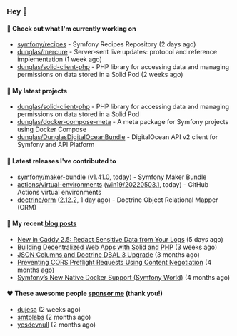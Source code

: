 ### Hey 👋

#### 👷 Check out what I'm currently working on

- [symfony/recipes](https://github.com/symfony/recipes) - Symfony Recipes Repository (2 days ago)
- [dunglas/mercure](https://github.com/dunglas/mercure) - Server-sent live updates: protocol and reference implementation (1 week ago)
- [dunglas/solid-client-php](https://github.com/dunglas/solid-client-php) - PHP library for accessing data and managing permissions on data stored in a Solid Pod (2 weeks ago)

#### 🌱 My latest projects

- [dunglas/solid-client-php](https://github.com/dunglas/solid-client-php) - PHP library for accessing data and managing permissions on data stored in a Solid Pod
- [dunglas/docker-compose-meta](https://github.com/dunglas/docker-compose-meta) - A meta package for Symfony projects using Docker Compose
- [dunglas/DunglasDigitalOceanBundle](https://github.com/dunglas/DunglasDigitalOceanBundle) - DigitalOcean API v2 client for Symfony and API Platform

#### 🔭 Latest releases I've contributed to

- [symfony/maker-bundle](https://github.com/symfony/maker-bundle) ([v1.41.0](https://github.com/symfony/maker-bundle/releases/tag/v1.41.0), today) - Symfony Maker Bundle
- [actions/virtual-environments](https://github.com/actions/virtual-environments) ([win19/20220503.1](https://github.com/actions/virtual-environments/releases/tag/win19%2F20220503.1), today) - GitHub Actions virtual environments
- [doctrine/orm](https://github.com/doctrine/orm) ([2.12.2](https://github.com/doctrine/orm/releases/tag/2.12.2), 1 day ago) - Doctrine Object Relational Mapper (ORM)

#### 📜 My recent [blog posts](https://dunglas.fr)

- [New in Caddy 2.5: Redact Sensitive Data from Your Logs](https://dunglas.fr/2022/04/caddy-logging-security-improvements/) (5 days ago)
- [Building Decentralized Web Apps with Solid and PHP](https://dunglas.fr/2022/04/building-decentralized-web-apps-with-solid-and-php/) (3 weeks ago)
- [JSON Columns and Doctrine DBAL 3 Upgrade](https://dunglas.fr/2022/01/json-columns-and-doctrine-dbal-3-upgrade/) (3 months ago)
- [Preventing CORS Preflight Requests Using Content Negotiation](https://dunglas.fr/2022/01/preventing-cors-preflight-requests-using-content-negotiation/) (4 months ago)
- [Symfony’s New Native Docker Support (Symfony World)](https://dunglas.fr/2021/12/symfonys-new-native-docker-support-symfony-world/) (4 months ago)

#### ❤️ These awesome people [sponsor me](https://github.com/sponsors/dunglas) (thank you!)

- [dujesa](https://github.com/dujesa) (2 weeks ago)
- [smtplabs](https://github.com/smtplabs) (2 months ago)
- [yesdevnull](https://github.com/yesdevnull) (2 months ago)
